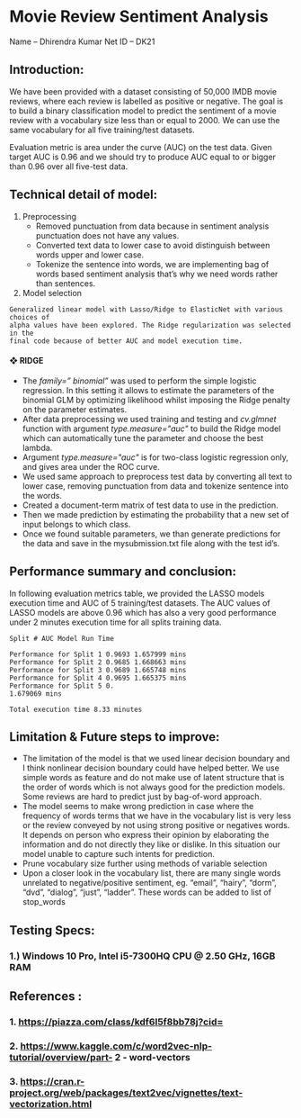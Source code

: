 ﻿# Movie Review Sentiment Analysis

Name – Dhirendra Kumar
Net ID – DK21

## Introduction:

We have been provided with a dataset consisting of 50,000 IMDB movie reviews, where each
review is labelled as positive or negative. The goal is to build a binary classification model to
predict the sentiment of a movie review with a vocabulary size less than or equal to 2000. We
can use the same vocabulary for all five training/test datasets.

Evaluation metric is area under the curve (AUC) on the test data. Given target AUC is 0.96 and
we should try to produce AUC equal to or bigger than 0.96 over all five-test data.

## Technical detail of model:

1. Preprocessing
    - Removed punctuation from data because in sentiment analysis punctuation does
       not have any values.
    - Converted text data to lower case to avoid distinguish between words upper and
       lower case.
    - Tokenize the sentence into words, we are implementing bag of words based
       sentiment analysis that’s why we need words rather than sentences.
2. Model selection

```
Generalized linear model with Lasso/Ridge to ElasticNet with various choices of
alpha values have been explored. The Ridge regularization was selected in the
final code because of better AUC and model execution time.
```

#### ❖ RIDGE

- The _family=” binomial”_ was used to perform the simple logistic
    regression. In this setting it allows to estimate the parameters of the
    binomial GLM by optimizing likelihood whilst imposing the Ridge penalty
    on the parameter estimates.
- After data preprocessing we used training and testing and _cv.glmnet_
    function with argument _type.measure="auc"_ to build the Ridge model
    which can automatically tune the parameter and choose the best lambda.
- Argument _type.measure="auc"_ is for two-class logistic regression only,
    and gives area under the ROC curve.
- We used same approach to preprocess test data by converting all text to
    lower case, removing punctuation from data and tokenize sentence into
    the words.
- Created a document-term matrix of test data to use in the prediction.
- Then we made prediction by estimating the probability that a new set of
    input belongs to which class.
- Once we found suitable parameters, we than generate predictions for the
    data and save in the mysubmission.txt file along with the test id’s.

## Performance summary and conclusion:

In following evaluation metrics table, we provided the LASSO models execution time and AUC
of 5 training/test datasets. The AUC values of LASSO models are above 0.96 which has also a
very good performance under 2 minutes execution time for all splits training data.

```
Split # AUC Model Run Time
```
```
Performance for Split 1 0.9693 1.657999 mins
Performance for Split 2 0.9685 1.668663 mins
Performance for Split 3 0.9689 1.665748 mins
Performance for Split 4 0.9695 1.665375 mins
Performance for Split 5 0.
1.679069 mins
```
```
Total execution time 8.33 minutes
```

## Limitation & Future steps to improve:

- The limitation of the model is that we used linear decision boundary and I think
    nonlinear decision boundary could have helped better. We use simple words as feature
    and do not make use of latent structure that is the order of words which is not always
    good for the prediction models. Some reviews are hard to predict just by bag-of-word
    approach.
- The model seems to make wrong prediction in case where the frequency of words terms
    that we have in the vocabulary list is very less or the review conveyed by not using strong
    positive or negatives words. It depends on person who express their opinion by
    elaborating the information and do not directly they like or dislike. In this situation our
    model unable to capture such intents for prediction.
- Prune vocabulary size further using methods of variable selection
- Upon a closer look in the vocabulary list, there are many single words unrelated to
    negative/positive sentiment, eg. “email”, “hairy”, “dorm”, “dvd”, “dialog”, “just”,
    “ladder”. These words can be added to list of stop_words

## Testing Specs:

### 1.) Windows 10 Pro, Intel i5-7300HQ CPU @ 2.50 GHz, 16GB RAM

## References :

### 1. https://piazza.com/class/kdf6l5f8bb78j?cid=

### 2. https://www.kaggle.com/c/word2vec-nlp-tutorial/overview/part- 2 - word-vectors

### 3. https://cran.r-project.org/web/packages/text2vec/vignettes/text-vectorization.html


